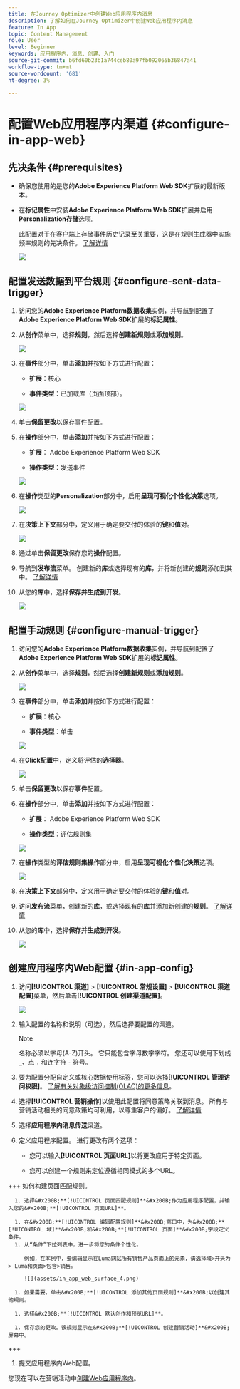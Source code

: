 ```yaml
---
title: 在Journey Optimizer中创建Web应用程序内消息
description: 了解如何在Journey Optimizer中创建Web应用程序内消息
feature: In App
topic: Content Management
role: User
level: Beginner
keywords: 应用程序内、消息、创建、入门
source-git-commit: b6fd60b23b1a744ceb80a97fb092065b36847a41
workflow-type: tm+mt
source-wordcount: '681'
ht-degree: 3%

---
```



# 配置Web应用程序内渠道 {#configure-in-app-web}

## 先决条件 {#prerequisites}

* 确保您使用的是您的&#x200B;**Adobe Experience Platform Web SDK**&#x200B;扩展的最新版本。

* 在&#x200B;**标记属性**&#x200B;中安装&#x200B;**Adobe Experience Platform Web SDK**&#x200B;扩展并启用&#x200B;**Personalization存储**&#x200B;选项。

  此配置对于在客户端上存储事件历史记录至关重要，这是在规则生成器中实施频率规则的先决条件。 [了解详情](https://experienceleague.adobe.com/docs/experience-platform/tags/extensions/client/web-sdk/web-sdk-extension-configuration.html?lang=en)

  ![](assets/configure_web_inapp_1.png)

## 配置发送数据到平台规则 {#configure-sent-data-trigger}

1. 访问您的&#x200B;**Adobe Experience Platform数据收集**&#x200B;实例，并导航到配置了&#x200B;**Adobe Experience Platform Web SDK**&#x200B;扩展的&#x200B;**标记属性**。

1. 从&#x200B;**创作**&#x200B;菜单中，选择&#x200B;**规则**，然后选择&#x200B;**创建新规则**&#x200B;或&#x200B;**添加规则**。

   ![](assets/configure_web_inapp_2.png)

1. 在&#x200B;**事件**&#x200B;部分中，单击&#x200B;**添加**&#x200B;并按如下方式进行配置：

   * **扩展**：核心

   * **事件类型**：已加载库（页面顶部）。

   ![](assets/configure_web_inapp_3.png)

1. 单击&#x200B;**保留更改**&#x200B;以保存事件配置。

1. 在&#x200B;**操作**&#x200B;部分中，单击&#x200B;**添加**&#x200B;并按如下方式进行配置：

   * **扩展**： Adobe Experience Platform Web SDK

   * **操作类型**：发送事件

   ![](assets/configure_web_inapp_4.png)

1. 在&#x200B;**操作**&#x200B;类型的&#x200B;**Personalization**&#x200B;部分中，启用&#x200B;**呈现可视化个性化决策**&#x200B;选项。

   ![](assets/configure_web_inapp_5.png)

1. 在&#x200B;**决策上下文**&#x200B;部分中，定义用于确定要交付的体验的&#x200B;**键**&#x200B;和&#x200B;**值**&#x200B;对。

   ![](assets/configure_web_inapp_6.png)

1. 通过单击&#x200B;**保留更改**&#x200B;保存您的&#x200B;**操作**&#x200B;配置。

1. 导航到&#x200B;**发布流**&#x200B;菜单。 创建新的&#x200B;**库**&#x200B;或选择现有的&#x200B;**库**，并将新创建的&#x200B;**规则**&#x200B;添加到其中。 [了解详情](https://experienceleague.adobe.com/docs/experience-platform/tags/publish/libraries.html?lang=en#create-a-library)

1. 从您的&#x200B;**库**&#x200B;中，选择&#x200B;**保存并生成到开发**。

   ![](assets/configure_web_inapp_7.png)

## 配置手动规则 {#configure-manual-trigger}

1. 访问您的&#x200B;**Adobe Experience Platform数据收集**&#x200B;实例，并导航到配置了&#x200B;**Adobe Experience Platform Web SDK**&#x200B;扩展的&#x200B;**标记属性**。

1. 从&#x200B;**创作**&#x200B;菜单中，选择&#x200B;**规则**，然后选择&#x200B;**创建新规则**&#x200B;或&#x200B;**添加规则**。

   ![](assets/configure_web_inapp_8.png)

1. 在&#x200B;**事件**&#x200B;部分中，单击&#x200B;**添加**&#x200B;并按如下方式进行配置：

   * **扩展**：核心

   * **事件类型**：单击

   ![](assets/configure_web_inapp_9.png)

1. 在&#x200B;**Click配置**&#x200B;中，定义将评估的&#x200B;**选择器**。

   ![](assets/configure_web_inapp_10.png)

1. 单击&#x200B;**保留更改**&#x200B;以保存&#x200B;**事件**&#x200B;配置。

1. 在&#x200B;**操作**&#x200B;部分中，单击&#x200B;**添加**&#x200B;并按如下方式进行配置：

   * **扩展**： Adobe Experience Platform Web SDK

   * **操作类型**：评估规则集

   ![](assets/configure_web_inapp_11.png)

1. 在&#x200B;**操作**&#x200B;类型的&#x200B;**评估规则集操作**&#x200B;部分中，启用&#x200B;**呈现可视化个性化决策**&#x200B;选项。

   ![](assets/configure_web_inapp_13.png)

1. 在&#x200B;**决策上下文**&#x200B;部分中，定义用于确定要交付的体验的&#x200B;**键**&#x200B;和&#x200B;**值**&#x200B;对。

1. 访问&#x200B;**发布流**&#x200B;菜单，创建新的&#x200B;**库**，或选择现有的&#x200B;**库**&#x200B;并添加新创建的&#x200B;**规则**。 [了解详情](https://experienceleague.adobe.com/docs/experience-platform/tags/publish/libraries.html?lang=en#create-a-library)

1. 从您的&#x200B;**库**&#x200B;中，选择&#x200B;**保存并生成到开发**。

   ![](assets/configure_web_inapp_14.png)

## 创建应用程序内Web配置 {#in-app-config}

1. 访问&#x200B;**[!UICONTROL 渠道]** > **[!UICONTROL 常规设置]** > **[!UICONTROL 渠道配置]**&#x200B;菜单，然后单击&#x200B;**[!UICONTROL 创建渠道配置]**。

   ![](assets/in-app-web-config-1.png)

1. 输入配置的名称和说明（可选），然后选择要配置的渠道。

   >[!NOTE]
   >
   > 名称必须以字母(A-Z)开头。 它只能包含字母数字字符。 您还可以使用下划线 `_`、点 `.` 和连字符 `-` 符号。

1. 要为配置分配自定义或核心数据使用标签，您可以选择&#x200B;**[!UICONTROL 管理访问权限]**。 [了解有关对象级访问控制(OLAC)的更多信息](../administration/object-based-access.md)。

1. 选择&#x200B;**[!UICONTROL 营销操作]**&#x200B;以使用此配置将同意策略关联到消息。 所有与营销活动相关的同意政策均可利用，以尊重客户的偏好。 [了解详情](../action/consent.md#surface-marketing-actions)

1. 选择&#x200B;**应用程序内消息传送**&#x200B;渠道。

1. 定义应用程序配置。 进行更改有两个选项：

   * 您可以输入&#x200B;**[!UICONTROL 页面URL]**&#x200B;以将更改应用于特定页面。

   * 您可以创建一个规则来定位遵循相同模式的多个URL。

+++ 如何构建页面匹配规则。

      1. 选择&#x200B;**[!UICONTROL 页面匹配规则]**&#x200B;作为应用程序配置，并输入您的&#x200B;**[!UICONTROL 页面URL]**。

      1. 在&#x200B;**[!UICONTROL 编辑配置规则]**&#x200B;窗口中，为&#x200B;**[!UICONTROL 域]**&#x200B;和&#x200B;**[!UICONTROL 页面]**&#x200B;字段定义条件。
      1. 从“条件”下拉列表中，进一步将您的条件个性化。

         例如，在本例中，要编辑显示在Luma网站所有销售产品页面上的元素，请选择域>开头为> Luma和页面>包含>销售。

         ![](assets/in_app_web_surface_4.png)

      1. 如果需要，单击&#x200B;**[!UICONTROL 添加其他页面规则]**&#x200B;以创建其他规则。

      1. 选择&#x200B;**[!UICONTROL 默认创作和预览URL]**。

      1. 保存您的更改。该规则显示在&#x200B;**[!UICONTROL 创建营销活动]**&#x200B;屏幕中。

+++

1. 提交应用程序内Web配置。

您现在可以在营销活动中[创建Web应用程序内](../in-app/create-in-app-web.md)。
